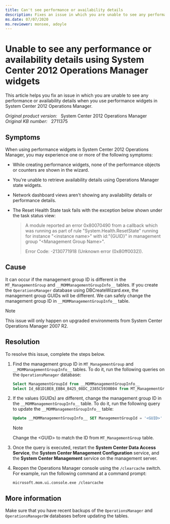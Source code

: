 ```yaml
---
title: Can't see performance or availability details
description: Fixes an issue in which you are unable to see any performance or availability details when you use performance widgets in System Center 2012 Operations Manager.
ms.date: 07/07/2020
ms.reviewer: monsee, adoyle
---
```

# Unable to see any performance or availability details using System Center 2012 Operations Manager widgets

This article helps you fix an issue in which you are unable to see any performance or availability details when you use performance widgets in System Center 2012 Operations Manager.

_Original product version:_ &nbsp; System Center 2012 Operations Manager  
_Original KB number:_ &nbsp; 2711375

## Symptoms

When using performance widgets in System Center 2012 Operations Manager, you may experience one or more of the following symptoms:

- While creating performance widgets, none of the performance objects or counters are shown in the wizard.
- You're unable to retrieve availability details using Operations Manager state widgets.
- Network dashboard views aren't showing any availability details or performance details.
- The Reset Health State task fails with the exception below shown under the task status view:

    > A module reported an error 0x80070490 from a callback which was running as part of rule "System.Health.ResetState" running for instance "\<instance name>" with id:"{GUID}" in management group "\<Management Group Name>".
    >
    > Error Code: -2130771918 (Unknown error (0x80ff0032)).

## Cause

It can occur if the management group ID is different in the `MT_ManagementGroup` and `__MOMManagementGroupInfo__` tables. If you create the `OperationsManager` database using DBCreateWizard.exe, the management group GUIDs will be different. We can safely change the management group ID in `__MOMManagementGroupInfo__` table.

> [!NOTE]
> This issue will only happen on upgraded environments from System Center Operations Manager 2007 R2.

## Resolution

To resolve this issue, complete the steps below.

1. Find the management group ID in `MT_ManagementGroup` and `__MOMManagementGroupInfo__` tables. To do it, run the following queries on the `OperationsManager` database:

    ```sql
    Select ManagementGroupId from __MOMManagementGroupInfo__
    Select Id_6B1D1BE8_EBB4_B425_08DC_2385C5930B04 from MT_ManagementGroup
    ```

2. If the values (GUIDs) are different, change the management group ID in the `__MOMManagementGroupInfo__` table. To do it, run the following query to update the `__MOMManagementGroupInfo__` table:

    ```sql
    Update __MOMManagementGroupInfo__ SET ManagementGroupId = '<GUID>'
    ```

    > [!NOTE]
    > Change the \<GUID> to match the ID from `MT_ManagementGroup` table.

3. Once the query is executed, restart the **System Center Data Access Service**, the **System Center Management Configuration** service, and the **System Center Management** service on the management server.

4. Reopen the Operations Manager console using the `/clearcache` switch. For example, run the following command at a command prompt:

    ```console
    microsoft.mom.ui.console.exe /clearcache
    ```

## More information

Make sure that you have recent backups of the `OperationsManager` and `OperationsManagerDW` databases before updating the tables.
